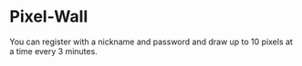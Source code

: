 # Pixel-Wall
You can register with a nickname and password and draw up to 10 pixels at a time every 3 minutes.
